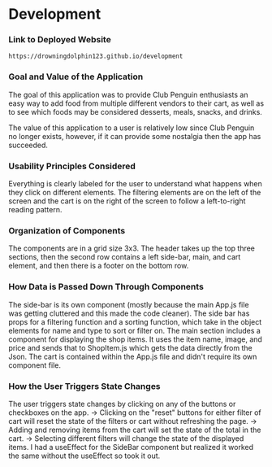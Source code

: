 # Development

### Link to Deployed Website
`https://drowningdolphin123.github.io/development`

### Goal and Value of the Application
The goal of this application was to provide Club Penguin enthusiasts an easy way to add food from 
multiple different vendors to their cart, as well as to see which foods may be considered desserts,
meals, snacks, and drinks.

The value of this application to a user is relatively low since Club Penguin no longer exists, however,
if it can provide some nostalgia then the app has succeeded.
### Usability Principles Considered
Everything is clearly labeled for the user to understand what happens when they click on different elements. The filtering elements are on the left of the screen and the cart is on the right of the screen to follow a left-to-right reading pattern.
### Organization of Components
The components are in a grid size 3x3. The header takes up the top three sections, then the second row contains a left side-bar, main, and cart element, and then there is a footer on the bottom row. 
### How Data is Passed Down Through Components
The side-bar is its own component (mostly because the main App.js file was getting cluttered and this made the code cleaner). The side bar has props for a filtering function and a sorting function, which take in the object elements for name and type to sort or filter on.
The main section includes a component for displaying the shop items. It uses the item name, image, and price and sends that to ShopItem.js which gets the data directly from the Json.
The cart is contained within the App.js file and didn't require its own component file.
### How the User Triggers State Changes
The user triggers state changes by clicking on any of the buttons or checkboxes on the app.
-> Clicking on the "reset" buttons for either filter of cart will reset the state of the filters or cart without refreshing the page.
-> Adding and removing items from the cart will set the state of the total in the cart.
-> Selecting different filters will change the state of the displayed items.
I had a useEffect for the SideBar component but realized it worked the same without the useEffect so took it out.
